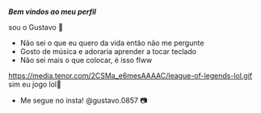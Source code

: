 **_Bem vindos ao meu perfil_**

sou o Gustavo 🤙

- Não sei o que eu quero da vida então não me pergunte
- Gosto de música e adoraria aprender a tocar teclado
- Não sei mais o que colocar, é isso flww

https://media.tenor.com/2CSMa_e6mesAAAAC/league-of-legends-lol.gif
  sim eu jogo lol🥲
- Me segue no insta! @gustavo.0857 📷
